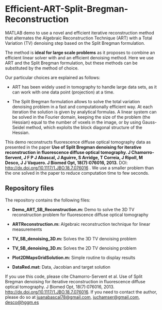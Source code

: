 # Efficient-ART-Split-Bregman-Reconstruction
MATLAB demo to use a novel and efficient iterative reconstruction method that alternates the Algebraic Reconstruction Technique (ART) with a Total Variation (TV) denoising step based on the Split Bregman formulation.
 
The method is **ideal for large scale problems** as it proposes to combine an efficient linear solver with and an efficient denoising method. Here we use ART and the Split Bregman formulation, but these methods can be substituted by the method of choice. 

Our particular choices are explained as follows:

- ART has been widely used in tomography to handle large data sets, as it can work with one data point (projection) at a time. 

- The Split Bregman formulation allows to solve the total variation denoising problem in a fast and computationally efficient way. At each iteration the solution is given by analytical formulas. A linear system  can be solved in the Fourier domain, keeping the size of the problem (the Hessian) equal to the number of voxels in the image, or by using Gauss-Seidel method, which exploits the block diagonal structure of the Hessian. 

This demo reconstructs fluorescence diffuse optical tomography data as presented in the paper **Use of Split Bregman denoising for iterative reconstruction in fluorescence diffuse optical tomography. J Chamorro-Servent, J F P J Abascal, J Aguirre, S Arridge, T Correia, J Ripoll, M Desco, J J Vaquero. J Biomed Opt, 18(7):076016, 2013.** DOI: http://dx.doi.org/10.1117/1.JBO.18.7.076016 . We use a smaller problem than the one solved in the paper to reduce computation time to few seconds.  

##  Repository files ##

The repository contains the following files:

- **Demo_ART_SB_Reconstruction.m:** Demo to solve the 3D TV reconstruction problem for fluorescence diffuse optical tomography

- **ARTReconstruction.m:** Algebraic reconstruction technique for linear measurements

- **TV_SB_denoising_3D.m:** Solves the 3D TV denoising problem

- **TV_SB_denoising_3D.m:** Solves the 2D TV denoising problem

- **Plot2DMapsGridSolution.m:** Simple routine to display results

- **DataRed.mat:** Data, Jacobian and target solution 

If you use this code, please cite Chamorro-Servent et al. Use of Split Bregman denoising for iterative reconstruction in fluorescence diffuse optical tomography. J Biomed Opt, 18(7):076016, 2013. http://dx.doi.org/10.1117/1.JBO.18.7.076016. If you need to contact the author, please do so at juanabascal78@gmail.com, juchamser@gmail.com, desco@hggm.es


